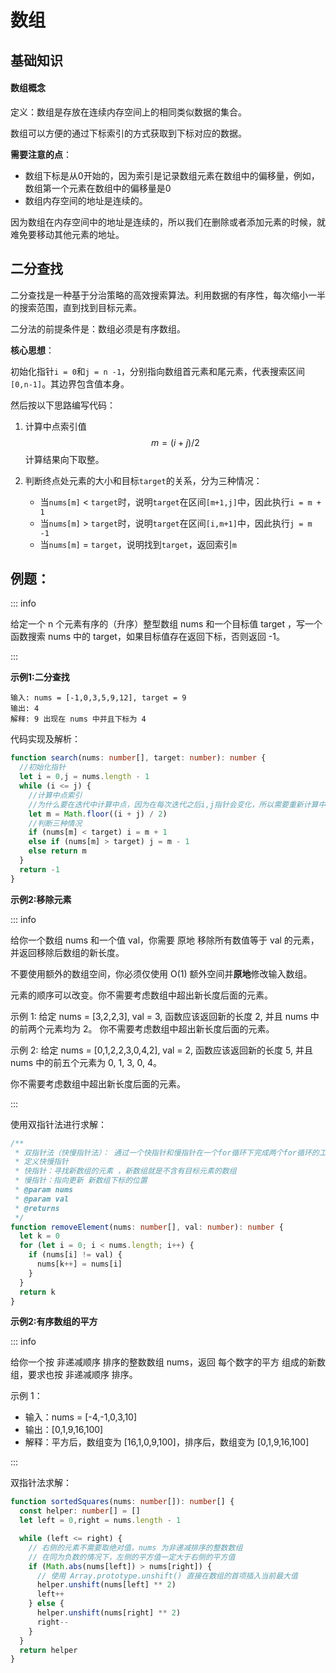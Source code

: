 # 数组



## 基础知识

#### 数组概念

定义：数组是存放在连续内存空间上的相同类似数据的集合。

数组可以方便的通过下标索引的方式获取到下标对应的数据。

**需要注意的点**：

+ 数组下标是从0开始的，因为索引是记录数组元素在数组中的偏移量，例如，数组第一个元素在数组中的偏移量是0
+ 数组内存空间的地址是连续的。

因为数组在内存空间中的地址是连续的，所以我们在删除或者添加元素的时候，就难免要移动其他元素的地址。

## 二分查找

二分查找是一种基于分治策略的高效搜索算法。利用数据的有序性，每次缩小一半的搜索范围，直到找到目标元素。

二分法的前提条件是：数组必须是有序数组。

**核心思想**：

初始化指针`i = 0`和`j = n -1`，分别指向数组首元素和尾元素，代表搜索区间`[0,n-1]`。其边界包含值本身。

然后按以下思路编写代码：

1. 计算中点索引值
   $$
   m = (i+j)/2
   $$
   计算结果向下取整。

2. 判断终点处元素的大小和目标`target`的关系，分为三种情况：

   + 当`nums[m]` < `target`时，说明`target`在区间`[m+1,j]`中，因此执行`i = m + 1`
   + 当`nums[m]` > `target`时，说明`target`在区间`[i,m+1]`中，因此执行`j = m -1`
   + 当`nums[m]` = `target`，说明找到`target`，返回索引`m`



## 例题：

::: info

给定一个 n 个元素有序的（升序）整型数组 nums 和一个目标值 target  ，写一个函数搜索 nums 中的 target，如果目标值存在返回下标，否则返回 -1。

:::

**示例1:二分查找**

```
输入: nums = [-1,0,3,5,9,12], target = 9     
输出: 4       
解释: 9 出现在 nums 中并且下标为 4     
```

代码实现及解析：

```typescript
function search(nums: number[], target: number): number {
  //初始化指针
  let i = 0,j = nums.length - 1
  while (i <= j) {
    //计算中点索引
    //为什么要在迭代中计算中点，因为在每次迭代之后i,j指针会变化，所以需要重新计算中点索引
    let m = Math.floor((i + j) / 2)
    //判断三种情况
    if (nums[m] < target) i = m + 1
    else if (nums[m] > target) j = m - 1
    else return m
  }
  return -1
}
```

**示例2:移除元素**

::: info

给你一个数组 nums 和一个值 val，你需要 原地 移除所有数值等于 val 的元素，并返回移除后数组的新长度。

不要使用额外的数组空间，你必须仅使用 O(1) 额外空间并**原地**修改输入数组。

元素的顺序可以改变。你不需要考虑数组中超出新长度后面的元素。

示例 1: 给定 nums = [3,2,2,3], val = 3, 函数应该返回新的长度 2, 并且 nums 中的前两个元素均为 2。 你不需要考虑数组中超出新长度后面的元素。

示例 2: 给定 nums = [0,1,2,2,3,0,4,2], val = 2, 函数应该返回新的长度 5, 并且 nums 中的前五个元素为 0, 1, 3, 0, 4。

你不需要考虑数组中超出新长度后面的元素。

:::

使用双指针法进行求解：

```typescript
/**
 * 双指针法（快慢指针法）： 通过一个快指针和慢指针在一个for循环下完成两个for循环的工作。
 * 定义快慢指针
 * 快指针：寻找新数组的元素 ，新数组就是不含有目标元素的数组
 * 慢指针：指向更新 新数组下标的位置
 * @param nums 
 * @param val 
 * @returns 
 */
function removeElement(nums: number[], val: number): number {
  let k = 0
  for (let i = 0; i < nums.length; i++) {
    if (nums[i] != val) {
      nums[k++] = nums[i]
    }
  }
  return k
}
```



**示例2:有序数组的平方**

::: info

给你一个按 非递减顺序 排序的整数数组 nums，返回 每个数字的平方 组成的新数组，要求也按 非递减顺序 排序。

示例 1：

- 输入：nums = [-4,-1,0,3,10]
- 输出：[0,1,9,16,100]
- 解释：平方后，数组变为 [16,1,0,9,100]，排序后，数组变为 [0,1,9,16,100]

:::

双指针法求解：

```typescript
function sortedSquares(nums: number[]): number[] {
  const helper: number[] = []
  let left = 0,right = nums.length - 1

  while (left <= right) {
    // 右侧的元素不需要取绝对值，nums 为非递减排序的整数数组
    // 在同为负数的情况下，左侧的平方值一定大于右侧的平方值
    if (Math.abs(nums[left]) > nums[right]) {
      // 使用 Array.prototype.unshift() 直接在数组的首项插入当前最大值
      helper.unshift(nums[left] ** 2)
      left++
    } else {
      helper.unshift(nums[right] ** 2)
      right--
    }
  }
  return helper
}
```

